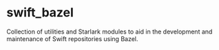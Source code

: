 # swift_bazel
Collection of utilities and Starlark modules to aid in the development and maintenance of Swift repositories using Bazel.

